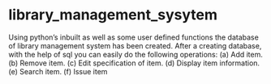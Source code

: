 # library_management_sysytem
Using python’s inbuilt as well as some user defined functions the database of library management system has been created. After a creating database, with the help of sql you can easily do the following operations: (a) Add item. (b) Remove item. (c) Edit specification of item. (d) Display item information.  (e) Search item. (f) Issue item
